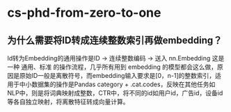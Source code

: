 # cs-phd-from-zero-to-one


## 为什么需要将ID转成连续整数索引再做embedding？
Id转为Embedding的通用操作是ID → 连续整数编码 → 送入 nn.Embedding 这是一种 通用、标准 的操作流程，几乎所有用到 embedding 的模型都会这么做，原因是原始ID一般是离散符号，而embedding输入要求是[0，n-1]的整数索引，适用于中小数据集的操作是Pandas category + .cat.codes，反映在其他任务如NLP中，则是将词典映射成整数，CTR中，将不同的id如用户id，广告id，设备id等各自独立映射，将离散特征转成向量计算。

